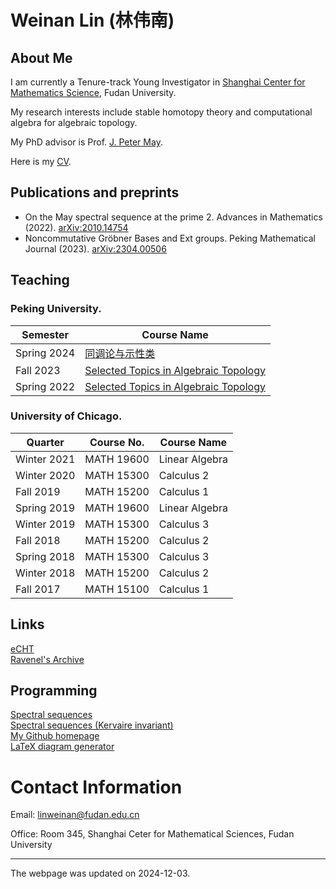 # Weinan Lin (林伟南) 
## About Me
I am currently a Tenure-track Young Investigator in [Shanghai Center for Mathematics Science](https://scms.fudan.edu.cn/index.htm), Fudan University.

My research interests include stable homotopy theory and computational algebra for algebraic topology.

My PhD advisor is Prof. [J. Peter May](http://www.math.uchicago.edu/~may/).

Here is my [CV](./assets/pdf/CV_Weinan_Lin.pdf).

## Publications and preprints
* On the May spectral sequence at the prime 2. Advances in Mathematics (2022). [arXiv:2010.14754](https://arxiv.org/abs/2010.14754)
* Noncommutative Gröbner Bases and Ext groups. Peking Mathematical Journal (2023). [arXiv:2304.00506](https://arxiv.org/abs/2304.00506)
  
## Teaching
### Peking University.

| Semester | Course Name |
|---|---|
| Spring 2024 | [同调论与示性类](./assets/2024Spring/index.html) |
| Fall 2023 | [Selected Topics in Algebraic Topology](./assets/2023Fall/index.html) |
| Spring 2022 | [Selected Topics in Algebraic Topology](./assets/2022Spring/index.html) |

### University of Chicago.

| Quarter | Course No. | Course Name |
|---|---|---|
| Winter 2021 | MATH 19600 | Linear Algebra |
| Winter 2020| MATH 15300 | Calculus 2 |
| Fall 2019 | MATH 15200 | Calculus 1 |
| Spring 2019 | MATH 19600 | Linear Algebra |
| Winter 2019 | MATH 15300 | Calculus 3 |
| Fall 2018 | MATH 15200 | Calculus 2 |
| Spring 2018 | MATH 15300 | Calculus 3 |
| Winter 2018 | MATH 15200 | Calculus 2 |
| Fall 2017 | MATH 15100 | Calculus 1 |


## Links
[eCHT](https://s.wayne.edu/echt/)<br>
[Ravenel's Archive](https://people.math.rochester.edu/faculty/doug/papers.html)<br>

## Programming
[Spectral sequences](./ss/index.html)<br>
[Spectral sequences (Kervaire invariant)](./ss/kervaire.html)<br>
[My Github homepage](https://github.com/WayneLin92)<br>
[LaTeX diagram generator](./programs/tex_diagrams/index.html)

# Contact Information
Email: linweinan@fudan.edu.cn

Office: Room 345, Shanghai Ceter for Mathematical Sciences, Fudan University


---
The webpage was updated on 2024-12-03.